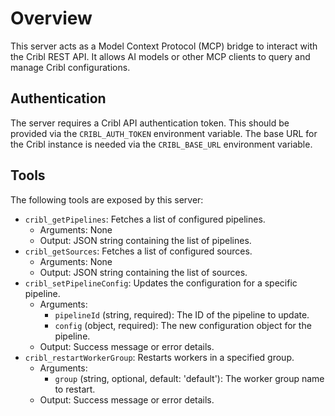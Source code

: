 # Overview

This server acts as a Model Context Protocol (MCP) bridge to interact with the Cribl REST API.
It allows AI models or other MCP clients to query and manage Cribl configurations.

## Authentication

The server requires a Cribl API authentication token. This should be provided via the `CRIBL_AUTH_TOKEN` environment variable.
The base URL for the Cribl instance is needed via the `CRIBL_BASE_URL` environment variable.

## Tools

The following tools are exposed by this server:

*   `cribl_getPipelines`: Fetches a list of configured pipelines.
    *   Arguments: None
    *   Output: JSON string containing the list of pipelines.
*   `cribl_getSources`: Fetches a list of configured sources.
    *   Arguments: None
    *   Output: JSON string containing the list of sources.
*   `cribl_setPipelineConfig`: Updates the configuration for a specific pipeline.
    *   Arguments:
        *   `pipelineId` (string, required): The ID of the pipeline to update.
        *   `config` (object, required): The new configuration object for the pipeline.
    *   Output: Success message or error details.
*   `cribl_restartWorkerGroup`: Restarts workers in a specified group.
    *   Arguments:
        *   `group` (string, optional, default: 'default'): The worker group name to restart.
    *   Output: Success message or error details. 